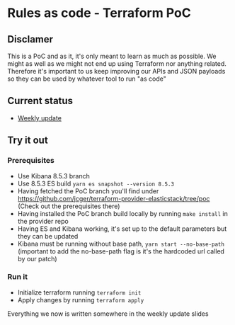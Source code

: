 # Rules as code - Terraform PoC

## Disclamer

This is a PoC and as it, it's only meant to learn as much as possible. We might as well as we might not end up using Terraform nor anything related. Therefore it's important to us keep improving our APIs and JSON payloads so they can be used by whatever tool to run "as code"

## Current status

- [Weekly update](https://docs.google.com/presentation/d/1JXawPBALL3vcm8Yfs-BRGHM_GmNUPnkrPzdcWvt81sE/edit?usp=sharing)

## Try it out

### Prerequisites

- Use Kibana 8.5.3 branch
- Use 8.5.3 ES build `yarn es snapshot --version 8.5.3`
- Having fetched the PoC branch you'll find under https://github.com/jcger/terraform-provider-elasticstack/tree/poc (Check out the prerequisites there)
- Having installed the PoC branch build locally by running `make install` in the provider repo
- Having ES and Kibana working, it's set up to the default parameters but they can be updated
- Kibana must be running without base path, `yarn start --no-base-path` (important to add the no-base-path flag is it's the hardcoded url called by our patch)

### Run it

- Initialize terraform running `terraform init`
- Apply changes by running `terraform apply`

Everything we now is written somewhere in the weekly update slides
